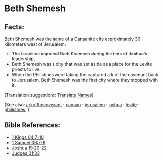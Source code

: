 # Beth Shemesh #

## Facts: ##

Beth Shemesh was the name of a Canaanite city approximately 30 kilometers west of Jerusalem.

* The Israelites captured Beth Shemesh during the time of Joshua's leadership.
* Beth Shemesh was a city that was set aside as a place for the Levite priests to live.
* When the Philistines were taking the captured ark of the covenant back to Jerusalem, Beth Shemesh was the first city where they stopped with it.

(Translation suggestions: [Translate Names](https://git.door43.org/Door43/en-ta-translate-vol1/src/master/content/translate_names.md))

(See also: [arkofthecovenant](../other/arkofthecovenant.md) **·** [canaan](../other/canaan.md) **·** [jerusalem](../other/jerusalem.md) **·** [joshua](../other/joshua.md) **·** [levite](../other/levite.md) **·** [philistines](../other/philistines.md), )

## Bible References: ##

* [1 Kings 04:7-10](https://door43.org/en/bible/notes/1ki/04/07)
* [1 Samuel 06:7-9](https://door43.org/en/bible/notes/1sa/06/07)
* [Joshua 19:20-22](https://door43.org/en/bible/notes/jos/19/20)
* [Judges 01:33](https://door43.org/en/bible/notes/jdg/01/33)

